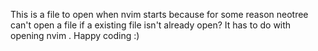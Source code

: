 This is a file to open when nvim starts because for some reason neotree can't open a file if a existing file isn't already open?
It has to do with opening nvim .
Happy coding :)
